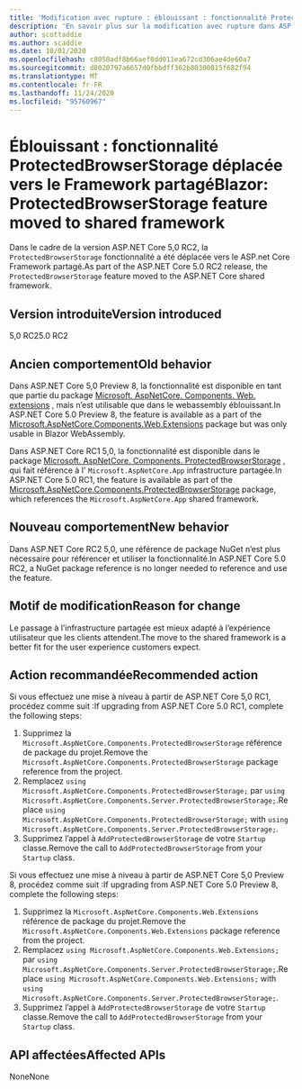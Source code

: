```yaml
---
title: 'Modification avec rupture : éblouissant : fonctionnalité ProtectedBrowserStorage déplacée vers l’infrastructure partagée'
description: 'En savoir plus sur la modification avec rupture dans ASP.NET Core 5,0 intitulée « éblouissant » : fonctionnalité ProtectedBrowserStorage déplacée vers le Framework partagé'
author: scottaddie
ms.author: scaddie
ms.date: 10/01/2020
ms.openlocfilehash: c8058adf8b66aef8dd011ea672cd306ae4de60a7
ms.sourcegitcommit: d8020797a6657d0fbbdff362b80300815f682f94
ms.translationtype: MT
ms.contentlocale: fr-FR
ms.lasthandoff: 11/24/2020
ms.locfileid: "95760967"
---
```

# <a name="blazor-protectedbrowserstorage-feature-moved-to-shared-framework"></a><span data-ttu-id="79a25-103">Éblouissant : fonctionnalité ProtectedBrowserStorage déplacée vers le Framework partagé</span><span class="sxs-lookup"><span data-stu-id="79a25-103">Blazor: ProtectedBrowserStorage feature moved to shared framework</span></span>

<span data-ttu-id="79a25-104">Dans le cadre de la version ASP.NET Core 5,0 RC2, la `ProtectedBrowserStorage` fonctionnalité a été déplacée vers le ASP.net Core Framework partagé.</span><span class="sxs-lookup"><span data-stu-id="79a25-104">As part of the ASP.NET Core 5.0 RC2 release, the `ProtectedBrowserStorage` feature moved to the ASP.NET Core shared framework.</span></span>

## <a name="version-introduced"></a><span data-ttu-id="79a25-105">Version introduite</span><span class="sxs-lookup"><span data-stu-id="79a25-105">Version introduced</span></span>

<span data-ttu-id="79a25-106">5,0 RC2</span><span class="sxs-lookup"><span data-stu-id="79a25-106">5.0 RC2</span></span>

## <a name="old-behavior"></a><span data-ttu-id="79a25-107">Ancien comportement</span><span class="sxs-lookup"><span data-stu-id="79a25-107">Old behavior</span></span>

<span data-ttu-id="79a25-108">Dans ASP.NET Core 5,0 Preview 8, la fonctionnalité est disponible en tant que partie du package [Microsoft. AspNetCore. Components. Web. extensions](https://www.nuget.org/packages/Microsoft.AspNetCore.Components.Web.Extensions) , mais n’est utilisable que dans le webassembly éblouissant.</span><span class="sxs-lookup"><span data-stu-id="79a25-108">In ASP.NET Core 5.0 Preview 8, the feature is available as a part of the [Microsoft.AspNetCore.Components.Web.Extensions](https://www.nuget.org/packages/Microsoft.AspNetCore.Components.Web.Extensions) package but was only usable in Blazor WebAssembly.</span></span>

<span data-ttu-id="79a25-109">Dans ASP.NET Core RC1 5,0, la fonctionnalité est disponible dans le package [Microsoft. AspNetCore. Components. ProtectedBrowserStorage](https://www.nuget.org/packages/Microsoft.AspNetCore.Components.ProtectedBrowserStorage) , qui fait référence à l' `Microsoft.AspNetCore.App` infrastructure partagée.</span><span class="sxs-lookup"><span data-stu-id="79a25-109">In ASP.NET Core 5.0 RC1, the feature is available as part of the [Microsoft.AspNetCore.Components.ProtectedBrowserStorage](https://www.nuget.org/packages/Microsoft.AspNetCore.Components.ProtectedBrowserStorage) package, which references the `Microsoft.AspNetCore.App` shared framework.</span></span>

## <a name="new-behavior"></a><span data-ttu-id="79a25-110">Nouveau comportement</span><span class="sxs-lookup"><span data-stu-id="79a25-110">New behavior</span></span>

<span data-ttu-id="79a25-111">Dans ASP.NET Core RC2 5,0, une référence de package NuGet n’est plus nécessaire pour référencer et utiliser la fonctionnalité.</span><span class="sxs-lookup"><span data-stu-id="79a25-111">In ASP.NET Core 5.0 RC2, a NuGet package reference is no longer needed to reference and use the feature.</span></span>

## <a name="reason-for-change"></a><span data-ttu-id="79a25-112">Motif de modification</span><span class="sxs-lookup"><span data-stu-id="79a25-112">Reason for change</span></span>

<span data-ttu-id="79a25-113">Le passage à l’infrastructure partagée est mieux adapté à l’expérience utilisateur que les clients attendent.</span><span class="sxs-lookup"><span data-stu-id="79a25-113">The move to the shared framework is a better fit for the user experience customers expect.</span></span>

## <a name="recommended-action"></a><span data-ttu-id="79a25-114">Action recommandée</span><span class="sxs-lookup"><span data-stu-id="79a25-114">Recommended action</span></span>

<span data-ttu-id="79a25-115">Si vous effectuez une mise à niveau à partir de ASP.NET Core 5,0 RC1, procédez comme suit :</span><span class="sxs-lookup"><span data-stu-id="79a25-115">If upgrading from ASP.NET Core 5.0 RC1, complete the following steps:</span></span>

1. <span data-ttu-id="79a25-116">Supprimez la `Microsoft.AspNetCore.Components.ProtectedBrowserStorage` référence de package du projet.</span><span class="sxs-lookup"><span data-stu-id="79a25-116">Remove the `Microsoft.AspNetCore.Components.ProtectedBrowserStorage` package reference from the project.</span></span>
1. <span data-ttu-id="79a25-117">Remplacez `using Microsoft.AspNetCore.Components.ProtectedBrowserStorage;` par `using Microsoft.AspNetCore.Components.Server.ProtectedBrowserStorage;`.</span><span class="sxs-lookup"><span data-stu-id="79a25-117">Replace `using Microsoft.AspNetCore.Components.ProtectedBrowserStorage;` with `using Microsoft.AspNetCore.Components.Server.ProtectedBrowserStorage;`.</span></span>
1. <span data-ttu-id="79a25-118">Supprimez l’appel à `AddProtectedBrowserStorage` de votre `Startup` classe.</span><span class="sxs-lookup"><span data-stu-id="79a25-118">Remove the call to `AddProtectedBrowserStorage` from your `Startup` class.</span></span>

<span data-ttu-id="79a25-119">Si vous effectuez une mise à niveau à partir de ASP.NET Core 5,0 Preview 8, procédez comme suit :</span><span class="sxs-lookup"><span data-stu-id="79a25-119">If upgrading from ASP.NET Core 5.0 Preview 8, complete the following steps:</span></span>

1. <span data-ttu-id="79a25-120">Supprimez la `Microsoft.AspNetCore.Components.Web.Extensions` référence de package du projet.</span><span class="sxs-lookup"><span data-stu-id="79a25-120">Remove the `Microsoft.AspNetCore.Components.Web.Extensions` package reference from the project.</span></span>
1. <span data-ttu-id="79a25-121">Remplacez `using Microsoft.AspNetCore.Components.Web.Extensions;` par `using Microsoft.AspNetCore.Components.Server.ProtectedBrowserStorage;`.</span><span class="sxs-lookup"><span data-stu-id="79a25-121">Replace `using Microsoft.AspNetCore.Components.Web.Extensions;` with `using Microsoft.AspNetCore.Components.Server.ProtectedBrowserStorage;`.</span></span>
1. <span data-ttu-id="79a25-122">Supprimez l’appel à `AddProtectedBrowserStorage` de votre `Startup` classe.</span><span class="sxs-lookup"><span data-stu-id="79a25-122">Remove the call to `AddProtectedBrowserStorage` from your `Startup` class.</span></span>

## <a name="affected-apis"></a><span data-ttu-id="79a25-123">API affectées</span><span class="sxs-lookup"><span data-stu-id="79a25-123">Affected APIs</span></span>

<span data-ttu-id="79a25-124">None</span><span class="sxs-lookup"><span data-stu-id="79a25-124">None</span></span>

<!--

### Category

ASP.NET Core

### Affected APIs

Not detectable via API analysis

-->
